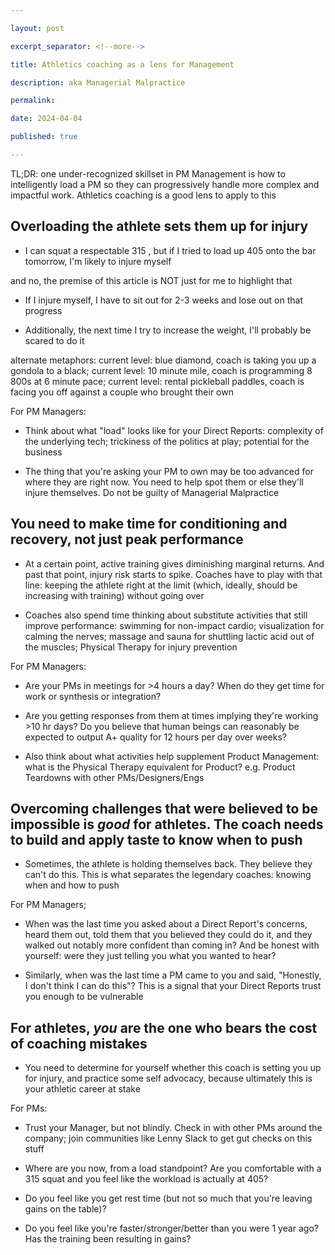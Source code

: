 ```yaml
---

layout: post

excerpt_separator: <!--more-->

title: Athletics coaching as a lens for Management

description: aka Managerial Malpractice

permalink: 

date: 2024-04-04

published: true

---
```




TL;DR: one under-recognized skillset in PM Management is how to intelligently load a PM so they can progressively handle more complex and impactful work. Athletics coaching is a good lens to apply to this



## Overloading the athlete sets them up for injury

* I can squat a respectable 315 <span class="sidenote-number"></span>, but if I tried to load up 405 onto the bar tomorrow, I'm likely to injure myself



<span class="sidenote">and no, the premise of this article is NOT just for me to highlight that</span> 



* If I injure myself, I have to sit out for 2-3 weeks and lose out on that progress

* Additionally, the next time I try to increase the weight, I'll probably be scared to do it <span class="sidenote-number"></span>



<span class="sidenote">alternate metaphors: current level: blue diamond, coach is taking you up a gondola to a black; current level: 10 minute mile, coach is programming 8 800s at 6 minute pace; current level: rental pickleball paddles, coach is facing you off against a couple who brought their own</span>



For PM Managers:

* Think about what "load" looks like for your Direct Reports: complexity of the underlying tech; trickiness of the politics at play; potential for the business

* The thing that you're asking your PM to own may be too advanced for where they are right now. You need to help spot them or else they'll injure themselves. Do not be guilty of Managerial Malpractice



## You need to make time for conditioning and recovery, not just peak performance

* At a certain point, active training gives diminishing marginal returns. And past that point, injury risk starts to spike. Coaches have to play with that line: keeping the athlete right at the limit (which, ideally, should be increasing with training) without going over

* Coaches also spend time thinking about substitute activities that still improve performance: swimming for non-impact cardio; visualization for calming the nerves; massage and sauna for shuttling lactic acid out of the muscles; Physical Therapy for injury prevention



For PM Managers:

* Are your PMs in meetings for >4 hours a day? When do they get time for work or synthesis or integration? 

* Are you getting responses from them at times implying they're working >10 hr days? Do you believe that human beings can reasonably be expected to output A+ quality for 12 hours per day over weeks? 

* Also think about what activities help supplement Product Management: what is the Physical Therapy equivalent for Product? e.g. Product Teardowns with other PMs/Designers/Engs





## Overcoming challenges that were believed to be impossible is _good_ for athletes. The coach needs to build and apply taste to know when to push

* Sometimes, the athlete is holding themselves back. They believe they can't do this. This is what separates the legendary coaches: knowing when and how to push



For PM Managers;

* When was the last time you asked about a Direct Report's concerns, heard them out, told them that you believed they could do it, and they walked out notably more confident than coming in? And be honest with yourself: were they just telling you what you wanted to hear?

* Similarly, when was the last time a PM came to you and said, "Honestly, I don't think I can do this"? This is a signal that your Direct Reports trust you enough to be vulnerable





## For athletes, _you_ are the one who bears the cost of coaching mistakes

* You need to determine for yourself whether this coach is setting you up for injury, and practice some self advocacy, because ultimately this is your athletic career at stake



For PMs:

* Trust your Manager, but not blindly. Check in with other PMs around the company; join communities like Lenny Slack to get gut checks on this stuff

* Where are you now, from a load standpoint? Are you comfortable with a 315 squat and you feel like the workload is actually at 405? 

* Do you feel like you get rest time (but not so much that you're leaving gains on the table)? 

* Do you feel like you're faster/stronger/better than you were 1 year ago? Has the training been resulting in gains? 
